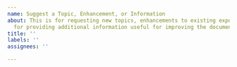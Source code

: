 ```yaml
---
name: Suggest a Topic, Enhancement, or Information
about: This is for requesting new topics, enhancements to existing exposition, or
  for providing additional information useful for improving the documentation.
title: ''
labels: ''
assignees: ''

---
```



